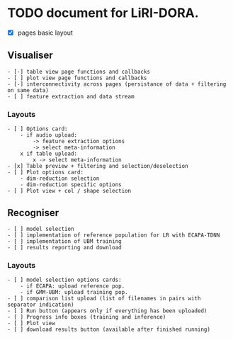 # TODO document for LiRI-DORA.
- [x] pages basic layout

## Visualiser
    - [-] table view page functions and callbacks
    - [ ] plot view page functions and callbacks
    - [-] interconnectivity across pages (persistance of data + filtering on same data)
    - [ ] feature extraction and data stream
### Layouts
    - [ ] Options card:
        - if audio upload:
            -> feature extraction options
            -> select meta-information
        x if table upload:
            x -> select meta-information
    - [x] Table preview + filtering and selection/deselection
    - [ ] Plot options card:
        - dim-reduction selection
        - dim-reduction specific options
    - [ ] Plot view + col / shape selection

## Recogniser
    - [ ] model selection
    - [ ] implementation of reference population for LR with ECAPA-TDNN
    - [ ] implementation of UBM training
    - [ ] results reporting and download
### Layouts
    - [ ] model selection options cards:
        - if ECAPA: upload reference pop.
        - if GMM-UBM: upload training pop.
    - [ ] comparison list upload (list of filenames in pairs with separator indication)
    - [ ] Run button (appears only if everything has been uploaded)
    - [ ] Progress info boxes (training and inference)
    - [ ] Plot view
    - [ ] download results button (available after finished running)
